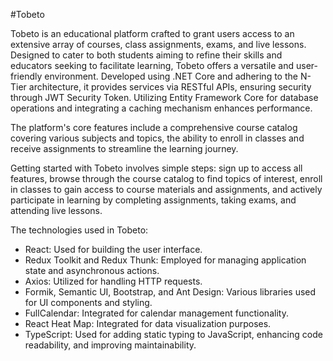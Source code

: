 #Tobeto

Tobeto is an educational platform crafted to grant users access to an extensive array of courses, class assignments, exams, and live lessons. 
Designed to cater to both students aiming to refine their skills and educators seeking to facilitate learning, Tobeto offers a versatile and user-friendly environment. 
Developed using .NET Core and adhering to the N-Tier architecture, it provides services via RESTful APIs, ensuring security through JWT Security Token. 
Utilizing Entity Framework Core for database operations and integrating a caching mechanism enhances performance.

The platform's core features include a comprehensive course catalog covering various subjects and topics, the ability to enroll in classes and receive assignments to streamline the learning journey.

Getting started with Tobeto involves simple steps: sign up to access all features, browse through the course catalog to find topics of interest, enroll in classes to gain access to course materials and assignments, and actively participate in learning by completing assignments, taking exams, and attending live lessons.

The technologies used in Tobeto:

* React: Used for building the user interface.
* Redux Toolkit and Redux Thunk: Employed for managing application state and asynchronous actions.
* Axios: Utilized for handling HTTP requests.
* Formik, Semantic UI, Bootstrap, and Ant Design: Various libraries used for UI components and styling.
* FullCalendar: Integrated for calendar management functionality.
* React Heat Map: Integrated for data visualization purposes.
* TypeScript: Used for adding static typing to JavaScript, enhancing code readability, and improving maintainability.
